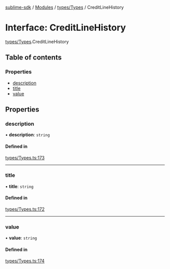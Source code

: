 [sublime-sdk](../README.md) / [Modules](../modules.md) / [types/Types](../modules/types_Types.md) / CreditLineHistory

# Interface: CreditLineHistory

[types/Types](../modules/types_Types.md).CreditLineHistory

## Table of contents

### Properties

- [description](types_Types.CreditLineHistory.md#description)
- [title](types_Types.CreditLineHistory.md#title)
- [value](types_Types.CreditLineHistory.md#value)

## Properties

### description

• **description**: `string`

#### Defined in

[types/Types.ts:173](https://github.com/akshay111meher/sublime-sdk/blob/50bba98/src/types/Types.ts#L173)

___

### title

• **title**: `string`

#### Defined in

[types/Types.ts:172](https://github.com/akshay111meher/sublime-sdk/blob/50bba98/src/types/Types.ts#L172)

___

### value

• **value**: `string`

#### Defined in

[types/Types.ts:174](https://github.com/akshay111meher/sublime-sdk/blob/50bba98/src/types/Types.ts#L174)
